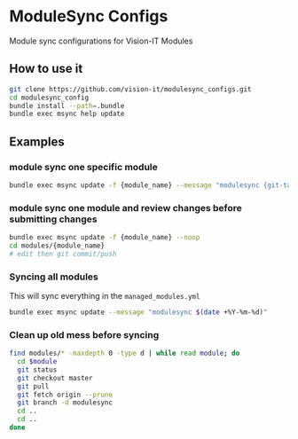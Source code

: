 # ModuleSync Configs

Module sync configurations for Vision-IT Modules

## How to use it

```bash
git clone https://github.com/vision-it/modulesync_configs.git
cd modulesync_config
bundle install --path=.bundle
bundle exec msync help update
```

## Examples

### module sync one specific module

```bash
bundle exec msync update -f {module_name} --message "modulesync {git-tag}"
```

### module sync one module and review changes before submitting changes

```bash
bundle exec msync update -f {module_name} --noop
cd modules/{module_name}
# edit then git commit/push
```

### Syncing all modules

This will sync everything in the `managed_modules.yml`

```bash
bundle exec msync update --message "modulesync $(date +%Y-%m-%d)"
```

### Clean up old mess before syncing

```bash
find modules/* -maxdepth 0 -type d | while read module; do
  cd $module
  git status
  git checkout master
  git pull
  git fetch origin --prune
  git branch -d modulesync
  cd ..
  cd ..
done
```

